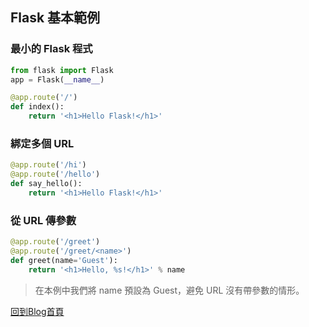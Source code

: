 ## Flask 基本範例

### 最小的 Flask 程式
```python
from flask import Flask
app = Flask(__name__)

@app.route('/')
def index():
	return '<h1>Hello Flask!</h1>'
```

### 綁定多個 URL
```python
@app.route('/hi')
@app.route('/hello')
def say_hello():
	return '<h1>Hello Flask!</h1>'
```

### 從 URL 傳參數
```python
@app.route('/greet')
@app.route('/greet/<name>')
def greet(name='Guest'):
	return '<h1>Hello, %s!</h1>' % name
```
> 在本例中我們將 name 預設為 Guest，避免 URL 沒有帶參數的情形。





[回到Blog首頁](../index.md)
